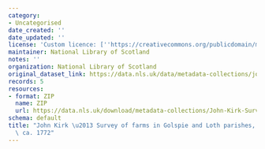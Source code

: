 ```yaml
---
category:
- Uncategorised
date_created: ''
date_updated: ''
license: 'Custom licence: [''https://creativecommons.org/publicdomain/mark/1.0/'']'
maintainer: National Library of Scotland
notes: ''
organization: National Library of Scotland
original_dataset_link: https://data.nls.uk/data/metadata-collections/john-kirk-survey-farms/
records: 5
resources:
- format: ZIP
  name: ZIP
  url: https://data.nls.uk/download/metadata-collections/John-Kirk-Survey.zip
schema: default
title: "John Kirk \u2013 Survey of farms in Golspie and Loth parishes, Sutherland,\
  \ ca. 1772"
---
```

